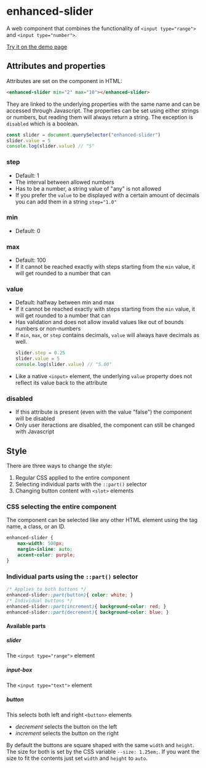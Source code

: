 # enhanced-slider

A web component that combines the functionality of `<input type="range">` and `<input type="number">`.

[Try it on the demo page](https://alexander-holm.github.io/enhanced-slider/)

## Attributes and properties

Attributes are set on the component in HTML:
```html
<enhanced-slider min="2" max="10"></enhanced-slider>
```
They are linked to the underlying properties with the same name and can be accessed through Javascript. The properties can be set using either strings or numbers, but reading them will always return a string. The exception is `disabled` which is a boolean.
```javascript
const slider = document.querySelector("enhanced-slider")
slider.value = 5
console.log(slider.value) // "5"
```

### step

+ Default: 1
+ The interval between allowed numbers
+ Has to be a number, a string value of "any" is not allowed
+ If you prefer the `value` to be displayed with a certain amount of decimals you can add them in a string `step="1.0"`

### min
+ Default: 0

### max

+ Default: 100
+ If it cannot be reached exactly with steps starting from the `min` value, it will get rounded to a number that can

### value

+ Default: halfway between min and max
+ If it cannot be reached exactly with steps starting from the `min` value, it will get rounded to a number that can
+ Has validation and does not allow invalid values like out of bounds numbers or non-numbers
+ If `min`, `max`, or `step` contains decimals, `value` will always have decimals as well.
    ```javascript
    slider.step = 0.25
    slider.value = 5
    console.log(slider.value) // "5.00"
    ```
+ Like a native `<input>` element, the underlying `value` property does not reflect its value back to the attribute

### disabled

+ If this attribute is present (even with the value "false") the component will be disabled
+ Only user iteractions are disabled, the component can still be changed with Javascript

## Style

There are three ways to change the style:
1. Regular CSS applied to the entire component
2. Selecting individual parts with the `::part()` selector
3. Changing button content with `<slot>` elements

### CSS selecting the entire component

The component can be selected like any other HTML element using the tag name, a class, or an ID.
```css
enhanced-slider {
    max-width: 500px;
    margin-inline: auto;
    accent-color: purple;
}
```

### Individual parts using the `::part()` selector

```css
/* Applies to both buttons */
enhanced-slider::part(button){ color: white; }
/* Individual buttons */
enhanced-slider::part(increment){ background-color: red; }
enhanced-slider::part(decrement){ background-color: blue; }
```

#### Available parts

##### slider

The `<input type="range">` element

##### input-box

The `<input type="text">` element

##### button

This selects both left and right `<button>` elements 

+ *decrement* selects the button on the left
+ *increment* selects the button on the right

By default the buttons are square shaped with the same `width` and `height`. The size for both is set by the CSS variable `--size: 1.25em;`. If you want the size to fit the contents just set `width` and `height` to `auto`.